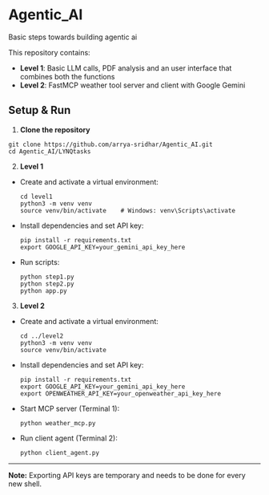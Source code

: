 # Agentic_AI
Basic steps towards building agentic ai 

This repository contains:

- **Level 1**: Basic LLM calls, PDF analysis and an user interface that combines both the functions
- **Level 2**: FastMCP weather tool server and client with Google Gemini  

## Setup & Run

1. **Clone the repository**  
```
git clone https://github.com/arrya-sridhar/Agentic_AI.git
cd Agentic_AI/LYNQtasks
```

2. **Level 1**  
- Create and activate a virtual environment:  
  ```
  cd level1
  python3 -m venv venv
  source venv/bin/activate    # Windows: venv\Scripts\activate
  ```
- Install dependencies and set API key:  
  ```
  pip install -r requirements.txt
  export GOOGLE_API_KEY=your_gemini_api_key_here
  ```
- Run scripts:  
  ```
  python step1.py
  python step2.py
  python app.py
  ```

3. **Level 2**  
- Create and activate a virtual environment:  
  ```
  cd ../level2
  python3 -m venv venv
  source venv/bin/activate
  ```
- Install dependencies and set API key:  
  ```
  pip install -r requirements.txt
  export GOOGLE_API_KEY=your_gemini_api_key_here
  export OPENWEATHER_API_KEY=your_openweather_api_key_here
  ```
- Start MCP server (Terminal 1):  
  ```
  python weather_mcp.py
  ```
- Run client agent (Terminal 2):  
  ```
  python client_agent.py
  ```

---

**Note:** Exporting API keys are temporary and needs to be done for every new shell.
